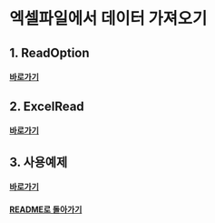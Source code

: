 # 엑셀파일에서 데이터 가져오기

## 1. ReadOption
#### [바로가기](ReadOption.md)

## 2. ExcelRead
#### [바로가기](ExcelRead.md)

## 3. 사용예제
#### [바로가기](사용예제.md)

#### [README로 돌아가기](../README.md)

